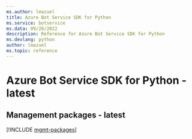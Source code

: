 ```yaml
---
ms.author: lmazuel
title: Azure Bot Service SDK for Python
ms.service: botservice
ms.data: 09/28/2022
description: Reference for Azure Bot Service SDK for Python
ms.devlang: python
author: lmazuel
ms.topic: reference
---
```

# Azure Bot Service SDK for Python - latest

## Management packages - latest
[!INCLUDE [mgmt-packages](bot-service-mgmt-index.md)]